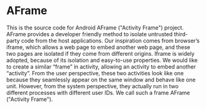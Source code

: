 # AFrame

This is the source code for Android AFrame ("Activity Frame") project. AFrame provides a developer friendly method to isolate
untrusted third-party code from the host applications. Our inspiration comes from browser’s iframe, which allows a web page to embed another web page, and these two pages are isolated if they come from different origins. Iframe is widely adopted, because of its isolation and easy-to-use properties. We would like to create a similar “frame” in activity, allowing an activity to embed another “activity”. From the user perspective, these two activities look like one because they seamlessly appear on the same window and behave like one unit. However, from the system perspective, they actually run in two different processes with different user IDs. We call such a frame AFrame ("Activity Frame").

